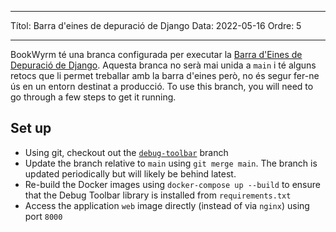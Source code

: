 - - -
Títol: Barra d'eines de depuració de Django Data: 2022-05-16 Ordre: 5
- - -

BookWyrm té una branca configurada per executar la [Barra d'Eines de Depuració de Django](https://django-debug-toolbar.readthedocs.io/en/latest/). Aquesta branca no serà mai unida a `main` i té alguns retocs que li permet treballar amb la barra d'eines però, no és segur fer-ne ús en un entorn destinat a producció. To use this branch, you will need to go through a few steps to get it running.

## Set up

- Using git, checkout out the [`debug-toolbar`](https://github.com/bookwyrm-social/bookwyrm/tree/debug-toolbar) branch
- Update the branch relative to `main` using `git merge main`. The branch is updated periodically but will likely be behind latest.
- Re-build the Docker images using `docker-compose up --build` to ensure that the Debug Toolbar library is installed from `requirements.txt`
- Access the application `web` image directly (instead of via `nginx`) using port `8000`
